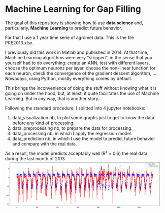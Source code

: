 # Machine Learning for Gap Filling
The goal of this repository is showing how to use **data science** and, particularly, **Machine Learning** to predict future behavior.

For that I use a 1 year time serie of agromet data. This is the file PRE2013.xlsx.

I previously did this work in Matlab and published in 2014. At that time, Machine Learning algorithms were very "stripped", in the sense that you yourself had to do everything: create an ANN, test with different layers, choose the optimum neurons per layer, choose the non-linear function for each neuron, check the convergence of the gradient descent algorithm, ... Nowadays, using Python, mostly everything comes by default.

This brings the inconvenience of doing the stuff without knowing what it is going on under the hood, but, at least, it quite facilitates the use of Machine Learning. But in any way, that is another story...

Following the standard procedure, I splitted into 4 jupyter notebooks:
1. data_visualization nb, to plot some graphs just to get to know the data before any kind of processing.
2. data_preprocessing nb, to prepare the data for processing.
3. data_processing nb, in which I apply the regression model.
4. data_prediction nb, in which I use the model to predict future behavior and compare with the real data.

As a result, the model predicts acceptably well (R² = 0.6) the real data during the last month of 2013.
<img src="/assets/output.png"/>
